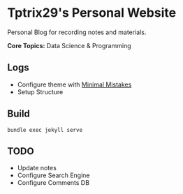 # Tptrix29's Personal Website
Personal Blog for recording notes and materials.

**Core Topics:** Data Science & Programming

## Logs
- Configure theme with [Minimal Mistakes](https://mademistakes.com/work/jekyll-themes/minimal-mistakes/)
- Setup Structure

## Build
```shell
bundle exec jekyll serve
```

## TODO
- Update notes
- Configure Search Engine
- Configure Comments DB
